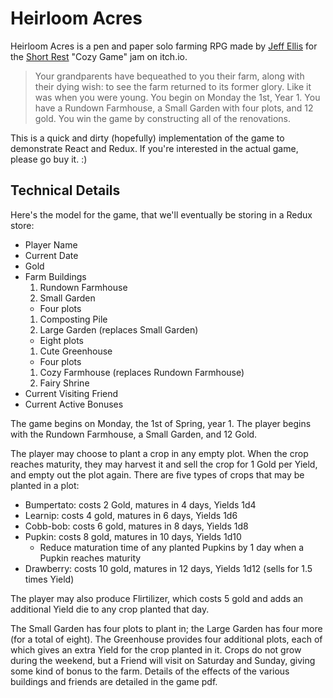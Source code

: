 # Heirloom Acres

Heirloom Acres is a pen and paper solo farming RPG made by [Jeff Ellis](https://manyeyedmonster.itch.io/heirloom-acres) for the [Short Rest](https://itch.io/jam/short-rest) "Cozy Game" jam on itch.io. 

> Your grandparents have bequeathed to you their farm, along with their dying wish: to see the farm returned to its former glory. Like it was when you were young.
You begin on Monday the 1st, Year 1. You have a Rundown Farmhouse, a Small Garden with four plots, and 12 gold.
You win the game by constructing all of the renovations.

This is a quick and dirty (hopefully) implementation of the game to demonstrate React and Redux. If you're interested in the actual game, please go buy it. :)

## Technical Details

Here's the model for the game, that we'll eventually be storing in a Redux store:

* Player Name
* Current Date
* Gold
* Farm Buildings
  1. Rundown Farmhouse
  1. Small Garden
    * Four plots
  1. Composting Pile
  1. Large Garden (replaces Small Garden)
    * Eight plots
  1. Cute Greenhouse
    * Four plots
  1. Cozy Farmhouse (replaces Rundown Farmhouse)
  1. Fairy Shrine
* Current Visiting Friend
* Current Active Bonuses

The game begins on Monday, the 1st of Spring, year 1. The player begins with the Rundown Farmhouse, a Small Garden, and 12 Gold.

The player may choose to plant a crop in any empty plot. When the crop reaches maturity, they may harvest it and sell the crop for 1 Gold per Yield, and empty out the plot again. There are five types of crops that may be planted in a plot:

* Bumpertato: costs 2 Gold, matures in 4 days, Yields 1d4
* Learnip: costs 4 gold, matures in 6 days, Yields 1d6
* Cobb-bob: costs 6 gold, matures in 8 days, Yields 1d8
* Pupkin: costs 8 gold, matures in 10 days, Yields 1d10
  * Reduce maturation time of any planted Pupkins by 1 day when a Pupkin reaches maturity
* Drawberry: costs 10 gold, matures in 12 days, Yields 1d12 (sells for 1.5 times Yield)

The player may also produce Flirtilizer, which costs 5 gold and adds an additional Yield die to any crop planted that day.

The Small Garden has four plots to plant in; the Large Garden has four more (for a total of eight). The Greenhouse provides four additional plots, each of which gives an extra Yield for the crop planted in it. Crops do not grow during the weekend, but a Friend will visit on Saturday and Sunday, giving some kind of bonus to the farm. Details of the effects of the various buildings and friends are detailed in the game pdf.